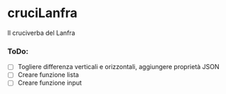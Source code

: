 # cruciLanfra

Il cruciverba del Lanfra

### ToDo: 

- [ ] Togliere differenza verticali e orizzontali, aggiungere proprietà JSON
- [ ] Creare funzione lista
- [ ] Creare funzione input
